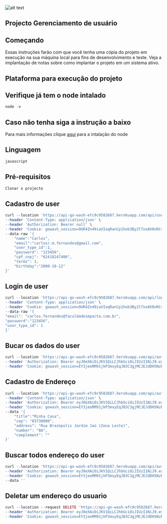 ![alt text](https://www.impacta.edu.br/themes/wc_agenciar3/images/logo-new.png)
## Projecto Gerenciamento de usuário


## Começando
Essas instruções farão com que você tenha uma cópia do projeto em execução na sua máquina local para fins de desenvolvimento e teste. Veja a implantação de notas sobre como implantar o projeto em um sistema ativo.

## Plataforma para execução do projeto

## Verifique já tem o node intalado

```php
node -v
```

## Caso não tenha siga a instrução a baixo

Para mais informações clique [aqui](https://nodejs.org/en/download) para a intalação do node


## Linguagem

```php
javascript
```

## Pré-requisitos

```php
Clonar o projecto
```

## Cadastro de user

```php
curl --location 'https://api-go-wash-efc9c9582687.herokuapp.com/api/user' \
--header 'Content-Type: application/json' \
--header 'Authorization: Bearer null' \
--header 'Cookie: gowash_session=9UR4Zn49iaVIoqRanCp1hob3By2lToxAV0nRCsS6' \
--data-raw '{
    "name":"Carlos",
    "email":"carlosr.m.fernandes@gmail.com",
    "user_type_id":1,
    "password": "123456",
    "cpf_cnpj": "62418247406",
    "terms": 1,
    "birthday":"2000-10-12"    
}'
``` 
## Login de user

```php
curl --location 'https://api-go-wash-efc9c9582687.herokuapp.com/api/login' \
--header 'Content-Type: application/json' \
--header 'Cookie: gowash_session=9UR4Zn49iaVIoqRanCp1hob3By2lToxAV0nRCsS6' \
--data-raw '{
"email": "carlos.fernandes@faculdadeimpacta.com.br",
"password":"123456",
"user_type_id": 1
}'
```

## Bucar os dados do user

```php
curl --location 'https://api-go-wash-efc9c9582687.herokuapp.com/api/auth/user/2' \
--header 'Authorization: Bearer eyJ0eXAiOiJKV1QiLCJhbGciOiJIUzI1NiJ9.eyJpc3MiOiJodHRwOi8vYXBpLWdvLXdhc2gtZWZjOWM5NTgyNjg3Lmhlcm9rdWFwcC5jb20vYXBpL2xvZ2luIiwiaWF0IjoxNzA5MjMyNjEzLCJuYmYiOjE3MDkyMzI2MTMsImp0aSI6ImxDaW1QMlp0ajdRZDZpQmEiLCJzdWIiOiIyIiwicHJ2IjoiMjNiZDVjODk0OWY2MDBhZGIzOWU3MDFjNDAwODcyZGI3YTU5NzZmNyJ9.-kr1dP72RTYeM5oMG-G30PE3S3rXAUEdBsQ01bj-sBE' \
--header 'Cookie: gowash_session=EY3jeoRM91jkP3mxyEqJB3C3gjMCJEJdDH5NzKwA'
```

## Cadastro de Endereço

```php
curl --location 'https://api-go-wash-efc9c9582687.herokuapp.com/api/auth/address' \
--header 'Content-Type: application/json' \
--header 'Authorization: Bearer eyJ0eXAiOiJKV1QiLCJhbGciOiJIUzI1NiJ9.eyJpc3MiOiJodHRwOi8vYXBpLWdvLXdhc2gtZWZjOWM5NTgyNjg3Lmhlcm9rdWFwcC5jb20vYXBpL2xvZ2luIiwiaWF0IjoxNzA5MjMyNjEzLCJuYmYiOjE3MDkyMzI2MTMsImp0aSI6ImxDaW1QMlp0ajdRZDZpQmEiLCJzdWIiOiIyIiwicHJ2IjoiMjNiZDVjODk0OWY2MDBhZGIzOWU3MDFjNDAwODcyZGI3YTU5NzZmNyJ9.-kr1dP72RTYeM5oMG-G30PE3S3rXAUEdBsQ01bj-sBE' \
--header 'Cookie: gowash_session=EY3jeoRM91jkP3mxyEqJB3C3gjMCJEJdDH5NzKwA' \
--data '{
    "title":"Minha Casa",
    "cep": "03730000",
    "address": "Rua Brazópolis Jardim Jaú (Zona Leste)",
    "number": "8A",
    "complement": ""
}'
```

## Buscar todos endereço do user

```php
curl --location 'https://api-go-wash-efc9c9582687.herokuapp.com/api/auth/address' \
--header 'Authorization: Bearer eyJ0eXAiOiJKV1QiLCJhbGciOiJIUzI1NiJ9.eyJpc3MiOiJodHRwOi8vYXBpLWdvLXdhc2gtZWZjOWM5NTgyNjg3Lmhlcm9rdWFwcC5jb20vYXBpL2xvZ2luIiwiaWF0IjoxNzA5MjMyNjEzLCJuYmYiOjE3MDkyMzI2MTMsImp0aSI6ImxDaW1QMlp0ajdRZDZpQmEiLCJzdWIiOiIyIiwicHJ2IjoiMjNiZDVjODk0OWY2MDBhZGIzOWU3MDFjNDAwODcyZGI3YTU5NzZmNyJ9.-kr1dP72RTYeM5oMG-G30PE3S3rXAUEdBsQ01bj-sBE' \
--header 'Cookie: gowash_session=EY3jeoRM91jkP3mxyEqJB3C3gjMCJEJdDH5NzKwA' \
--data ''
```

## Deletar um endereço do usuario

```php
curl --location --request DELETE 'https://api-go-wash-efc9c9582687.herokuapp.com/api/auth/address/3' \
--header 'Authorization: Bearer eyJ0eXAiOiJKV1QiLCJhbGciOiJIUzI1NiJ9.eyJpc3MiOiJodHRwOi8vYXBpLWdvLXdhc2gtZWZjOWM5NTgyNjg3Lmhlcm9rdWFwcC5jb20vYXBpL2xvZ2luIiwiaWF0IjoxNzA5MjMyNjEzLCJuYmYiOjE3MDkyMzI2MTMsImp0aSI6ImxDaW1QMlp0ajdRZDZpQmEiLCJzdWIiOiIyIiwicHJ2IjoiMjNiZDVjODk0OWY2MDBhZGIzOWU3MDFjNDAwODcyZGI3YTU5NzZmNyJ9.-kr1dP72RTYeM5oMG-G30PE3S3rXAUEdBsQ01bj-sBE' \
--header 'Cookie: gowash_session=EY3jeoRM91jkP3mxyEqJB3C3gjMCJEJdDH5NzKwA'
```

